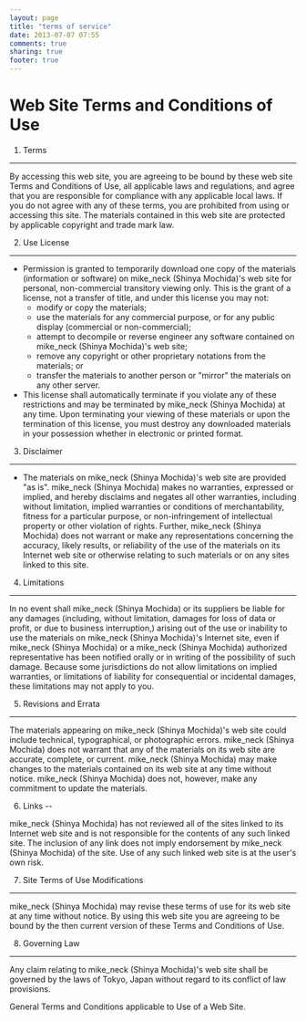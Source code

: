 ```yaml
---
layout: page
title: "terms of service"
date: 2013-07-07 07:55
comments: true
sharing: true
footer: true
---
```


Web Site Terms and Conditions of Use
===

1. Terms
---

By accessing this web site, you are agreeing to be bound by these web site Terms and Conditions of Use, all applicable laws and regulations, and agree that you are responsible for compliance with any applicable local laws. If you do not agree with any of these terms, you are prohibited from using or accessing this site. The materials contained in this web site are protected by applicable copyright and trade mark law.

2. Use License
---

<ul><li>Permission is granted to temporarily download one copy of the materials (information or software) on mike_neck (Shinya Mochida)'s web site for personal, non-commercial transitory viewing only. This is the grant of a license, not a transfer of title, and under this license you may not:
<ul><li>modify or copy the materials;</li>
<li>use the materials for any commercial purpose, or for any public display (commercial or non-commercial);</li>
<li>attempt to decompile or reverse engineer any software contained on mike_neck (Shinya Mochida)'s web site;</li>
<li>remove any copyright or other proprietary notations from the materials; or</li>
<li>transfer the materials to another person or "mirror" the materials on any other server.</li></ul>
<li>This license shall automatically terminate if you violate any of these restrictions and may be terminated by mike_neck (Shinya Mochida) at any time. Upon terminating your viewing of these materials or upon the termination of this license, you must destroy any downloaded materials in your possession whether in electronic or printed format.</li></ul>

3. Disclaimer
---

+ The materials on mike_neck (Shinya Mochida)'s web site are provided "as is". mike_neck (Shinya Mochida) makes no warranties, expressed or implied, and hereby disclaims and negates all other warranties, including without limitation, implied warranties or conditions of merchantability, fitness for a particular purpose, or non-infringement of intellectual property or other violation of rights. Further, mike_neck (Shinya Mochida) does not warrant or make any representations concerning the accuracy, likely results, or reliability of the use of the materials on its Internet web site or otherwise relating to such materials or on any sites linked to this site.

4. Limitations
---

In no event shall mike_neck (Shinya Mochida) or its suppliers be liable for any damages (including, without limitation, damages for loss of data or profit, or due to business interruption,) arising out of the use or inability to use the materials on mike_neck (Shinya Mochida)'s Internet site, even if mike_neck (Shinya Mochida) or a mike_neck (Shinya Mochida) authorized representative has been notified orally or in writing of the possibility of such damage. Because some jurisdictions do not allow limitations on implied warranties, or limitations of liability for consequential or incidental damages, these limitations may not apply to you.

5. Revisions and Errata
---

The materials appearing on mike_neck (Shinya Mochida)'s web site could include technical, typographical, or photographic errors. mike_neck (Shinya Mochida) does not warrant that any of the materials on its web site are accurate, complete, or current. mike_neck (Shinya Mochida) may make changes to the materials contained on its web site at any time without notice. mike_neck (Shinya Mochida) does not, however, make any commitment to update the materials.

6. Links
--

mike_neck (Shinya Mochida) has not reviewed all of the sites linked to its Internet web site and is not responsible for the contents of any such linked site. The inclusion of any link does not imply endorsement by mike_neck (Shinya Mochida) of the site. Use of any such linked web site is at the user's own risk.

7. Site Terms of Use Modifications
---

mike_neck (Shinya Mochida) may revise these terms of use for its web site at any time without notice. By using this web site you are agreeing to be bound by the then current version of these Terms and Conditions of Use.

8. Governing Law
---

Any claim relating to mike_neck (Shinya Mochida)'s web site shall be governed by the laws of Tokyo, Japan without regard to its conflict of law provisions.

General Terms and Conditions applicable to Use of a Web Site.

